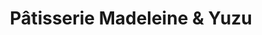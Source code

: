 ---
title: "Pâtisserie Madeleine & Yuzu"
url: /lannion/patisserie-madeleine-et-yuzu/
shop: pâtisserie
---
